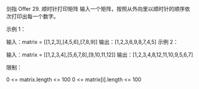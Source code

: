 剑指 Offer 29. 顺时针打印矩阵
输入一个矩阵，按照从外向里以顺时针的顺序依次打印出每一个数字。

 

示例 1：

输入：matrix = [[1,2,3],[4,5,6],[7,8,9]]
输出：[1,2,3,6,9,8,7,4,5]
示例 2：

输入：matrix = [[1,2,3,4],[5,6,7,8],[9,10,11,12]]
输出：[1,2,3,4,8,12,11,10,9,5,6,7]
 

限制：

0 <= matrix.length <= 100
0 <= matrix[i].length <= 100